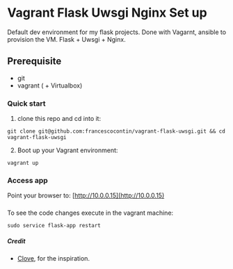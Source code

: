 # Vagrant Flask Uwsgi Nginx Set up

Default dev environment for my flask projects. Done with Vagarnt, ansible to provision the VM. Flask + Uwsgi + Nginx.


## Prerequisite

- git 
- vagrant ( + Virtualbox)

### Quick start
1. clone this repo and cd into it: 
 ```
 git clone git@github.com:francescocontin/vagrant-flask-uwsgi.git && cd vagrant-flask-uwsgi
 ```
2. Boot up your Vagrant environment:
```
vagrant up
```
### Access app
Point your browser to: [http://10.0.0.15](http://10.0.0.15)

###
To see the code changes execute in the vagrant machine:
```
sudo service flask-app restart
```

##### Credit
* [Clove](https://github.com/clovisphere/simple-flask-vagrant-setup#flask-vagrant-setup), for the inspiration.
